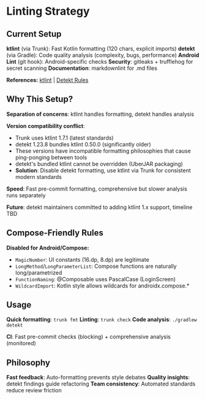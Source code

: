 # Linting Strategy

## Current Setup

**ktlint** (via Trunk): Fast Kotlin formatting (120 chars, explicit imports)
**detekt** (via Gradle): Code quality analysis (complexity, bugs, performance)
**Android Lint** (git hook): Android-specific checks
**Security**: gitleaks + trufflehog for secret scanning
**Documentation**: markdownlint for .md files

**References:** [ktlint](https://ktlint.github.io) | [Detekt Rules](https://detekt.dev/docs/rules/comments)

## Why This Setup?

**Separation of concerns**: ktlint handles formatting, detekt handles analysis

**Version compatibility conflict**:

- Trunk uses ktlint 1.7.1 (latest standards)
- detekt 1.23.8 bundles ktlint 0.50.0 (significantly older)
- These versions have incompatible formatting philosophies that cause
  ping-ponging between tools
- detekt's bundled ktlint cannot be overridden (UberJAR packaging)
- **Solution**: Disable detekt formatting, use ktlint via Trunk for
  consistent modern standards

**Speed**: Fast pre-commit formatting, comprehensive but slower analysis runs separately

**Future**: detekt maintainers committed to adding ktlint 1.x support, timeline TBD

## Compose-Friendly Rules

**Disabled for Android/Compose:**

- `MagicNumber`: UI constants (16.dp, 8.dp) are legitimate
- `LongMethod`/`LongParameterList`: Compose functions are naturally long/parametrized
- `FunctionNaming`: @Composable uses PascalCase (LoginScreen)
- `WildcardImport`: Kotlin style allows wildcards for androidx.compose.*

## Usage

**Quick formatting**: `trunk fmt`
**Linting**: `trunk check`
**Code analysis**: `./gradlew detekt`

**CI**: Fast pre-commit checks (blocking) + comprehensive analysis (monitored)

## Philosophy

**Fast feedback**: Auto-formatting prevents style debates
**Quality insights**: detekt findings guide refactoring
**Team consistency**: Automated standards reduce review friction
